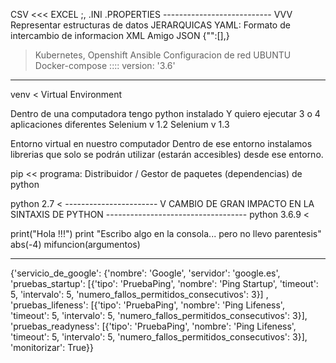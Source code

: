 CSV <<< EXCEL ;,
.INI .PROPERTIES
--------------------------- VVV Representar estructuras de datos JERARQUICAS
YAML: Formato de intercambio de informacion
    XML
        <hola>Amigo</hola>
    JSON {"":[],}
 > Kubernetes, Openshift
 > Ansible
 > Configuracion de red UBUNTU
 > Docker-compose ::::       version: '3.6'
 
 
 
 ---------------------------------------------
 venv < Virtual Environment
 
 Dentro de una computadora tengo python instalado
 Y quiero ejecutar 3 o 4 aplicaciones diferentes
     Selenium v 1.2
     Selenium v 1.3

Entorno virtual en nuestro computador
    Dentro de ese entorno instalamos librerias que solo se 
    podrán utilizar (estarán accesibles) desde ese entorno.

pip << programa: Distribuidor / Gestor de paquetes (dependencias) de python


python 2.7       <
----------------------- V CAMBIO DE GRAN IMPACTO EN LA SINTAXIS DE PYTHON -----------------------------------
python 3.6.9     <


print("Hola !!!")                               print "Escribo algo en la consola... pero no llevo parentesis"
abs(-4)
mifuncion(argumentos)

-----
{'servicio_de_google':
    {'nombre': 'Google', 
    'servidor': 'google.es', 
    'pruebas_startup': 
        [{'tipo': 'PruebaPing', 'nombre': 'Ping Startup', 'timeout': 5, 'intervalo': 5, 'numero_fallos_permitidos_consecutivos': 3}]
    , 'pruebas_lifeness': [{'tipo': 'PruebaPing', 'nombre': 'Ping Lifeness', 'timeout': 5, 'intervalo': 5, 'numero_fallos_permitidos_consecutivos': 3}], 'pruebas_readyness': [{'tipo': 'PruebaPing', 'nombre': 'Ping Lifeness', 'timeout': 5, 'intervalo': 5, 'numero_fallos_permitidos_consecutivos': 3}], 'monitorizar': True}}